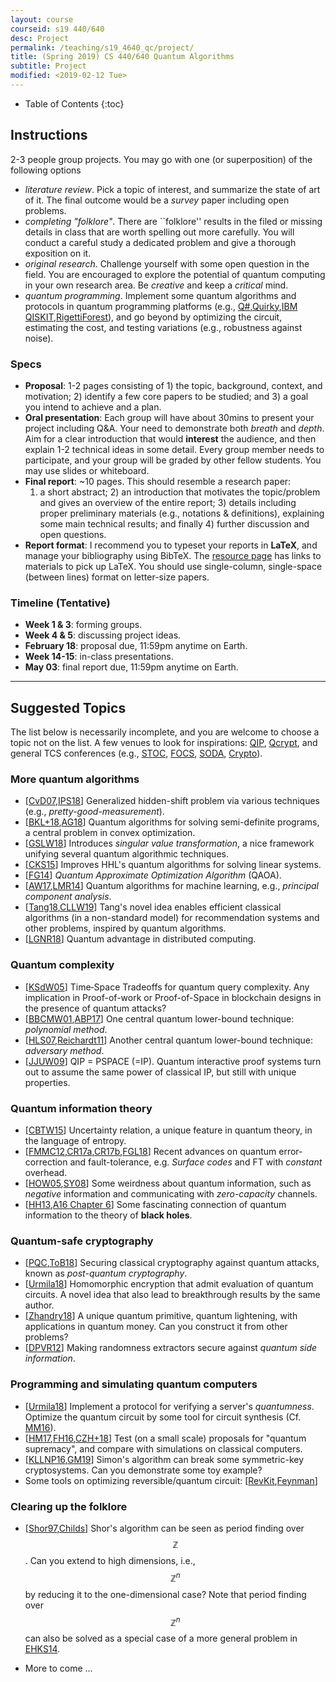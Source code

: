 ```yaml
---
layout: course
courseid: s19 440/640
desc: Project
permalink: /teaching/s19_4640_qc/project/
title: (Spring 2019) CS 440/640 Quantum Algorithms
subtitle: Project
modified: <2019-02-12 Tue>
---
```

* Table of Contents
{:toc}

## Instructions

2-3 people group projects. You may go with one (or superposition) of
the following options
*  _literature review_. Pick a topic of interest, and summarize the
state of art of it. The final outcome would be a _survey_ paper
including open problems.
*  _completing "folklore"_. There are ``folklore'' results in the
   filed or missing details in class that are worth spelling out more
   carefully. You will conduct a careful study a dedicated problem and
   give a thorough exposition on it.
*  _original research_. Challenge yourself with some open question in
   the field. You are encouraged to explore the potential of quantum
   computing in your own research area. Be _creative_ and keep a
   _critical_ mind. 
*  _quantum programming_. Implement some quantum algorithms and
   protocols in quantum programming platforms (e.g.,
   [Q#](https://www.microsoft.com/en-us/quantum/development-kit),[Quirky](https://www.quantum-quest.nl/quirky/),[IBM
   QISKIT](https://qiskit.org/),[RigettiForest](https://www.rigetti.com/forest)), and go beyond by optimizing the
   circuit, estimating the cost, and testing variations (e.g.,
   robustness against noise).

### Specs
*  **Proposal**: 1-2 pages consisting of 1) the topic, background,
   context, and motivation; 2) identify a few core papers to be
   studied; and 3) a goal you intend to achieve and a plan.
*  **Oral presentation**: Each group will have about 30mins to present
   your project including Q&A. Your need to demonstrate both _breath_
   and _depth_. Aim for a clear introduction that would **interest**
   the audience, and then explain 1-2 technical ideas in some
   detail. Every group member needs to participate, and your group
   will be graded by other fellow students. You may use slides or
   whiteboard.
*  **Final report**: ~10 pages. This should resemble a research paper:
   1) a short abstract; 2) an introduction that motivates the
   topic/problem and gives an overview of the entire report; 3)
   details including proper preliminary materials (e.g., notations &
   definitions), explaining some main technical results; and finally 4)
   further discussion and open questions.
*  **Report format**: I recommend you to typeset your reports in
   **LaTeX**, and manage your bibliography using BibTeX. The [resource
   page]({{base}}/teaching/s19_4640_qc/resource/) has links to
   materials to pick up LaTeX. You should use single-column,
   single-space (between lines) format on letter-size papers.

### Timeline (Tentative)
*  **Week 1 & 3**: forming groups.
*  **Week 4 & 5**: discussing project ideas.
*  **February 18**: proposal due, 11:59pm anytime on Earth. 
*  **Week 14-15**: in-class presentations. 
*  **May 03**: final report due, 11:59pm anytime on Earth. 

------ 

## Suggested Topics 

The list below is necessarily incomplete, and you are welcome to
choose a topic not on the list. A few venues to look for inspirations:
[QIP](https://qipconference.org/),
[Qcrypt](http://2018.qcrypt.net/previous-next-conferences/), and
general TCS conferences (e.g., [STOC](http://acm-stoc.org/),
[FOCS](http://ieee-focs.org/),
[SODA](http://www.siam.org/meetings/archives.php#SODA),
[Crypto](http://www.iacr.org/meetings/crypto/)).

### More quantum algorithms

* [[CvD07](https://arxiv.org/abs/quant-ph/0507190),[IPS18](https://arxiv.org/abs/1806.09660)]
  Generalized hidden-shift problem via various techniques (e.g.,
  _pretty-good-measurement_).
* [[BKL+18](https://arxiv.org/abs/1710.02581),[AG18](https://arxiv.org/abs/1804.05058)]
  Quantum algorithms for solving semi-definite programs, a central
  problem in convex optimization.
* [[GSLW18](https://arxiv.org/abs/1806.01838)] Introduces _singular
  value transformation_, a nice framework unifying several quantum
  algorithmic techniques.
* [[CKS15](https://arxiv.org/abs/1511.02306)] Improves HHL's quantum
  algorithms for solving linear systems.
* [[FG14](https://arxiv.org/abs/1411.4028)] _Quantum Approximate Optimization Algorithm_ (QAOA).
* [[AW17](https://arxiv.org/abs/1701.06806),[LMR14](https://arxiv.org/abs/1307.0401)]
  Quantum algorithms for machine learning, e.g., _principal component
  analysis_.
* [[Tang18](https://arxiv.org/abs/1807.04271),[CLLW19](https://arxiv.org/abs/1901.03254)]
  Tang's novel idea enables efficient classical algorithms (in a
  non-standard model) for recommendation systems and other problems,
  inspired by quantum algorithms.
* [[LGNR18](https://arxiv.org/abs/1810.10838)] Quantum advantage in distributed computing. 

### Quantum complexity

* [[KSdW05](https://epubs.siam.org/doi/10.1137/05063235X)] Time‐Space
Tradeoffs for quantum query complexity. Any implication in
Proof-of-work or Proof-of-Space in blockchain designs in the presence
of quantum attacks?
* [[BBCMW01](https://dl.acm.org/citation.cfm?doid=502090.502097),[ABP17](https://arxiv.org/abs/1711.07285)]
  One central quantum lower-bound technique: _polynomial method_.
* [[HLS07](https://arxiv.org/abs/quant-ph/0611054),[Reichardt11](https://arxiv.org/abs/1005.1601)]
  Another central quantum lower-bound technique: _adversary method_. 
* [[JJUW09](https://arxiv.org/abs/0907.4737)] QIP = PSPACE
  (=IP). Quantum interactive proof systems turn out to assume the same
  power of classical IP, but still with unique properties.
  
### Quantum information theory

* [[CBTW15](https://arxiv.org/abs/1511.04857)] Uncertainty relation, a
unique feature in quantum theory, in the language of entropy.
* [[FMMC12](https://arxiv.org/abs/1208.0928),[CR17a](https://arxiv.org/abs/1705.02329),[CR17b](https://arxiv.org/abs/1705.05365),[FGL18](https://arxiv.org/abs/1808.03821)]
      Recent advances on quantum error-correction and fault-tolerance,
      e.g. _Surface codes_ and FT with _constant_ overhead.
* [[HOW05](http://arxiv.org/abs/quant-ph/0505062),[SY08](http://arxiv.org/abs/0807.4935)] Some weirdness about quantum information, such as _negative_ information and communicating with _zero-capacity_ channels.
*  [[HH13](https://arxiv.org/abs/1301.4504),[A16 Chapter 6](http://www.scottaaronson.com/barbados-2016.pdf)]
   Some fascinating connection of quantum information to the theory of
   **black holes**.

### Quantum-safe cryptography 
*  [[PQC](https://pqcrypto.org/),[ToB18](https://blog.trailofbits.com/2018/10/22/a-guide-to-post-quantum-cryptography/)]
   Securing classical cryptography against quantum attacks, known as
   _post-quantum cryptography_.
*  [[Urmila18](https://arxiv.org/abs/1708.02130)] Homomorphic
   encryption that admit evaluation of quantum circuits. A novel idea
   that also lead to breakthrough results by the same author. 
*  [[Zhandry18](https://eprint.iacr.org/2017/1080)] A unique quantum
   primitive, quantum lightening, with applications in quantum
   money. Can you construct it from other problems?
*  [[DPVR12](https://epubs.siam.org/doi/10.1137/100813683)] Making
   randomness extractors secure against _quantum side information_.

### Programming and simulating quantum computers
*  [[Urmila18](https://arxiv.org/abs/1804.01082)] Implement a protocol
   for verifying a server's _quantumness_. Optimize the quantum
   circuit by some tool for circuit synthesis
   (Cf. [MM16](https://iopscience.iop.org/article/10.1088/2058-9565/1/1/015003/meta)).
*  [[HM17](https://arxiv.org/abs/1809.07442),[FH16](https://arxiv.org/abs/1602.07674),[CZH+18](https://arxiv.org/abs/1805.01450)]
   Test (on a small scale) proposals for "quantum supremacy", and
   compare with simulations on classical computers.
*  [[KLLNP16](https://arxiv.org/abs/1602.05973),[GM19](https://scirate.com/arxiv/1902.02332)]
   Simon's algorithm can break some symmetric-key cryptosystems. Can
   you demonstrate some toy example? 
*  Some tools on optimizing reversible/quantum circuit: [[RevKit](https://msoeken.github.io/revkit.html),[Feynman](https://github.com/meamy/feynman)]

### Clearing up the folklore 
*  [[Shor97](https://epubs.siam.org/doi/10.1137/S0097539795293172),[Childs](https://www.cs.umd.edu/~amchilds/teaching/w13/l04.pdf)]
   Shor's algorithm can be seen as period finding over $$\mathbb{Z}$$.
   Can you extend to high dimensions, i.e., $$\mathbb{Z}^n$$ by
   reducing it to the one-dimensional case?  Note that period finding
   over $$\mathbb{Z}^n$$ can also be solved as a special case of a
   more general problem in
   [EHKS14](https://dl.acm.org/citation.cfm?id=2591860).
   
*  More to come ... 
